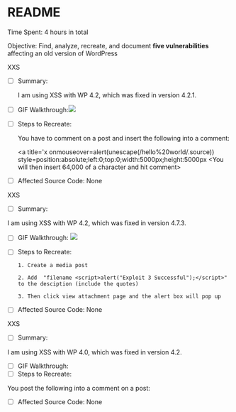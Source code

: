 # README

Time Spent: 4 hours in total

Objective: Find, analyze, recreate, and document **five vulnerabilities** affecting an old version of WordPress

XXS

  - [ ] Summary: 
  
      I am using XSS with WP 4.2, which was fixed in version 4.2.1.
  - [ ] GIF Walkthrough:![](https://i.imgur.com/xslxj31.gif)
  - [ ] Steps to Recreate:
  
     You have to comment on a post and insert the following into a comment: 
     
     <a title='x onmouseover=alert(unescape(/hello%20world/.source))          style=position:absolute;left:0;top:0;width:5000px;height:5000px <You will then insert 64,000 of a character and hit comment>
  - [ ] Affected Source Code: 
        None
  
  
XXS

  - [ ] Summary:
  
  I am using XSS with WP 4.2, which was fixed in version 4.7.3.
  - [ ] GIF Walkthrough: ![](https://i.imgur.com/uDAam90.gif)
  - [ ] Steps to Recreate:
  
        1. Create a media post 
        
        2. Add  "filename <script>alert("Exploit 3 Successful");</script>" to the desciption (include the quotes)
        
        3. Then click view attachment page and the alert box will pop up
  - [ ] Affected Source Code:
        None
  
  
  XXS

  - [ ] Summary:
 
  I am using XSS with WP 4.0, which was fixed in version 4.2.
  - [ ] GIF Walkthrough:![]()
  - [ ] Steps to Recreate:
  
  You post the following into a comment on a post: 
  - [ ] Affected Source Code:
        None

